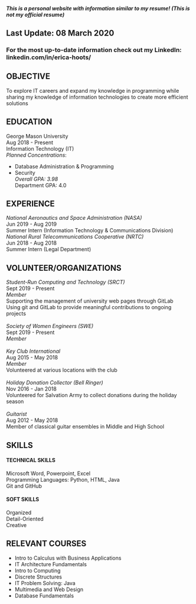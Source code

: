 ##### This is a personal website with information similar to my resume! (This is not my official resume)
## Last Update: 08 March 2020
### For the most up-to-date information check out my LinkedIn: linkedin.com/in/erica-hoots/

## OBJECTIVE
To explore IT careers and expand my knowledge in programming while sharing my knowledge of information technologies to create more efficient solutions
## EDUCATION
George Mason University<br> Aug 2018 - Present<br> Information Technology (IT)<br>
*Planned Concentrations*: 
+ Database Administration & Programming
+ Security<br>
*Overall GPA: 3.98*<br> Department GPA: 4.0<br>
## EXPERIENCE
*National Aeronautics and Space Administration (NASA)*<br> Jun 2019 - Aug 2019<br>
Summer Intern (Information Technology & Communications Division)<br>
*National Rural Telecommunications Cooperative (NRTC)*<br> Jun 2018 - Aug 2018<br> Summer Intern (Legal Department)<br>
## VOLUNTEER/ORGANIZATIONS
*Student-Run Computing and Technology (SRCT)*<br> Sept 2019 - Present<br> *Member*<br> Supporting the management of university web pages through GitLab<br> Using git and GitLab to provide meaningful contributions to ongoing projects<br><br> *Society of Women Engineers (SWE)*<br> Sept 2019 - Present<br> *Member*<br><br> *Key Club International*<br> Aug 2015 - May 2018<br> *Member*<br> Volunteered at various locations with the club<br><br> *Holiday Donation Collector (Bell Ringer)*<br> Nov 2016 - Jan 2018<br> Volunteered for Salvation Army to collect donations during the holiday season<br><br> *Guitarist*<br> Aug 2012 - May 2018<br> Member of classical guitar ensembles in Middle and High School<br>	
## SKILLS
#### TECHNICAL SKILLS
Microsoft Word, Powerpoint, Excel<br> Programming Languages: Python, HTML, Java<br> Git and GitHub<br>
#### SOFT SKILLS
Organized<br> Detail-Oriented<br> Creative
## RELEVANT COURSES
+ Intro to Calculus with Business Applications<br> 
+ IT Architecture Fundamentals<br>
+ Intro to Computing<br> 
+ Discrete Structures<br>
+ IT Problem Solving: Java<br>
+ Multimedia and Web Design<br>
+ Database Fundamentals<br>








